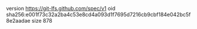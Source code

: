 version https://git-lfs.github.com/spec/v1
oid sha256:e001f73c32a2ba4c53e8cd4a093d1f7695d7216cb9cbf184e042bc5f8e2aadae
size 878
